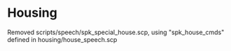 # Housing

Removed scripts/speech/spk_special_house.scp, using "spk_house_cmds" defined in housing/house_speech.scp
